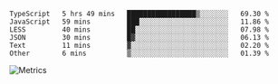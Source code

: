 <!--START_SECTION:waka-->

```text
TypeScript   5 hrs 49 mins   █████████████████▒░░░░░░░   69.30 %
JavaScript   59 mins         ███░░░░░░░░░░░░░░░░░░░░░░   11.86 %
LESS         40 mins         ██░░░░░░░░░░░░░░░░░░░░░░░   07.98 %
JSON         30 mins         █▓░░░░░░░░░░░░░░░░░░░░░░░   06.13 %
Text         11 mins         ▓░░░░░░░░░░░░░░░░░░░░░░░░   02.20 %
Other        6 mins          ▒░░░░░░░░░░░░░░░░░░░░░░░░   01.39 %
```

<!--END_SECTION:waka-->

![Metrics](https://metrics.lecoq.io/TachibanaKimika?template=classic&base.activity=0&base.community=0&base.repositories=0&languages=1&isocalendar=1&isocalendar.duration=half-year&languages.limit=8&languages.sections=most-used&languages.colors=github&languages.threshold=0%25&languages.indepth=false&languages.recent.load=300&languages.recent.days=14&config.timezone=Asia%2FShanghai)
